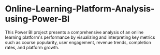# Online-Learning-Platform-Analysis-using-Power-BI
This Power BI project presents a comprehensive analysis of an online learning platform's performance by visualizing and interpreting key metrics such as course popularity, user engagement, revenue trends, completion rates, and platform growth.
